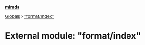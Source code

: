 **[mirada](../README.md)**

[Globals](../README.md) › ["format/index"](_format_index_.md)

# External module: "format/index"